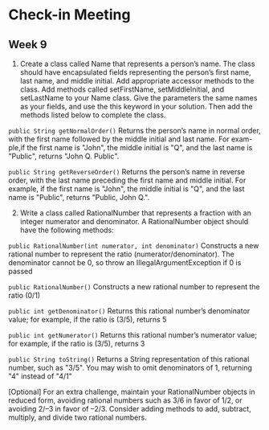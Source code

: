 # Check-in Meeting
## Week 9

1. Create a class called Name that represents a person’s name. The class should have encapsulated fields representing the person’s first name, last name, and middle initial. Add appropriate accessor methods to the class. Add methods called setFirstName, setMiddleInitial, and setLastName to your Name class. Give the parameters the same names as your fields, and use the this keyword in your solution. Then add the methods listed below to complete the class.

  `public String getNormalOrder()`
  Returns the person’s name in normal order, with the first name followed by the middle initial and last name. For exam- ple,if the first name is "John", the middle initial is "Q", and the last name is "Public", returns "John Q. Public".
   
   `public String getReverseOrder()`
  Returns the person’s name in reverse order, with the last name preceding the first name and middle initial. For example, if the first name is "John", the middle initial is "Q", and the last name is "Public", returns "Public, John Q.".

2. Write a class called RationalNumber that represents a fraction with an integer numerator and denominator. A RationalNumber object should have the following methods:

  `public RationalNumber(int numerator, int denominator)`
  Constructs a new rational number to represent the ratio (numerator/denominator). The denominator cannot be 0, so throw an IllegalArgumentException if 0 is passed
  
  `public RationalNumber()`
  Constructs a new rational number to represent the ratio (0/1)

  `public int getDenominator()`
  Returns this rational number’s denominator value; for example, if the ratio is (3/5), returns 5
  
  `public int getNumerator()`
  Returns this rational number’s numerator value; for example, if the ratio is (3/5), returns 3
  
  `public String toString()`
  Returns a String representation of this rational number, such as "3/5". You may wish to omit denominators of 1, returning "4" instead of "4/1"
  
  [Optional] For an extra challenge, maintain your RationalNumber objects in reduced form, avoiding rational numbers such as 3/6 in favor of 1/2, or avoiding 2/–3 in favor of –2/3. Consider adding methods to add, subtract, multiply, and divide two rational numbers.
